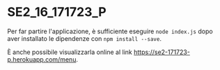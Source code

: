 # SE2_16_171723_P


Per far partire l'applicazione, è sufficiente eseguire `node index.js`
dopo aver installato le dipendenze con `npm install --save`.

È anche possibile visualizzarla online al link https://se2-171723-p.herokuapp.com/menu.

